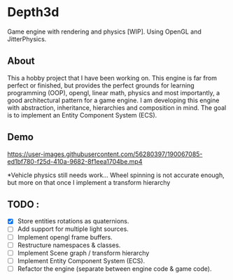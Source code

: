 # Depth3d
Game engine with rendering and physics [WIP]. Using OpenGL and JitterPhysics.

## About
This a hobby project that I have been working on. This engine is far from perfect or finished, but provides the perfect grounds for learning programming (OOP), opengl, linear math, physics and 
most importantly, a good architectural pattern for a game engine. I am developing this engine with abstraction, inheritance, hierarchies and composition in mind. The goal is to implement an Entity Component System (ECS).

## Demo
https://user-images.githubusercontent.com/56280397/190067085-ed1bf780-f25d-410a-9682-8f1eea1704be.mp4



*Vehicle physics still needs work... Wheel spinning is not accurate enough, but more on that once I implement a transform hierarchy

## TODO :
+ [x] Store entities rotations as quaternions.
+ [ ] Add support for multiple light sources.
+ [ ] Implement opengl frame buffers.
+ [ ] Restructure namespaces & classes.
+ [ ] Implement Scene graph / transform hierarchy
+ [ ] Implement Entity Component System (ECS).
+ [ ] Refactor the engine (separate between engine code & game code).
